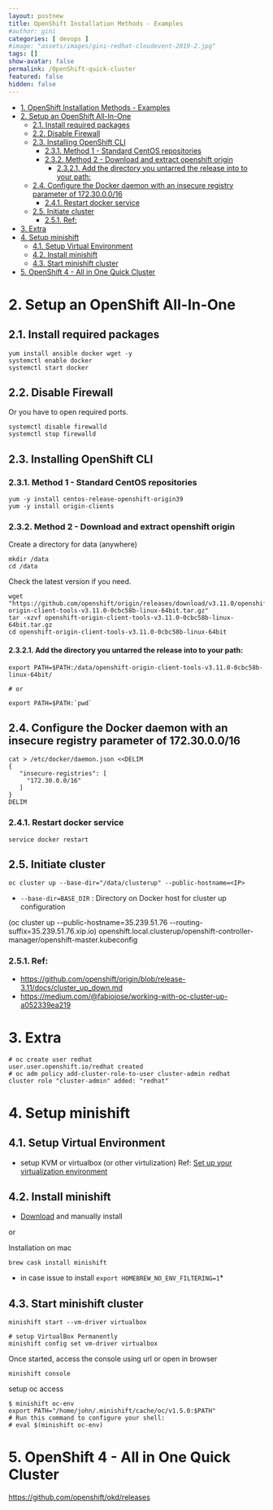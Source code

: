 ```yaml
---
layout: postnew
title: OpenShift Installation Methods - Examples
#author: gini
categories: [ devops ]
#image: "assets/images/gini-redhat-cloudevent-2019-2.jpg"
tags: []
show-avatar: false
permalink: /OpenShift-quick-cluster
featured: false
hidden: false
---
```

<!-- TOC orderedlist:true -->

- [1. OpenShift Installation Methods - Examples](#1-openshift-installation-methods---examples)
- [2. Setup an OpenShift All-In-One](#2-setup-an-openshift-all-in-one)
  - [2.1. Install required packages](#21-install-required-packages)
  - [2.2. Disable Firewall](#22-disable-firewall)
  - [2.3. Installing OpenShift CLI](#23-installing-openshift-cli)
    - [2.3.1. Method 1 - Standard CentOS repositories](#231-method-1---standard-centos-repositories)
    - [2.3.2. Method 2 - Download and extract openshift origin](#232-method-2---download-and-extract-openshift-origin)
      - [2.3.2.1. Add the directory you untarred the release into to your path:](#2321-add-the-directory-you-untarred-the-release-into-to-your-path)
  - [2.4. Configure the Docker daemon with an insecure registry parameter of 172.30.0.0/16](#24-configure-the-docker-daemon-with-an-insecure-registry-parameter-of-172300016)
    - [2.4.1. Restart docker service](#241-restart-docker-service)
  - [2.5. Initiate cluster](#25-initiate-cluster)
    - [2.5.1. Ref:](#251-ref)
- [3. Extra](#3-extra)
- [4. Setup minishift](#4-setup-minishift)
  - [4.1. Setup Virtual Environment](#41-setup-virtual-environment)
  - [4.2. Install minishift](#42-install-minishift)
  - [4.3. Start minishift cluster](#43-start-minishift-cluster)
- [5. OpenShift 4 - All in One Quick Cluster](#5-openshift-4---all-in-one-quick-cluster)

<!-- /TOC -->

# 2. Setup an OpenShift All-In-One 

## 2.1. Install required packages
```
yum install ansible docker wget -y
systemctl enable docker
systemctl start docker
```

## 2.2. Disable Firewall
Or you have to open required ports.
```
systemctl disable firewalld
systemctl stop firewalld
```

## 2.3. Installing OpenShift CLI

### 2.3.1. Method 1 - Standard CentOS repositories
```
yum -y install centos-release-openshift-origin39
yum -y install origin-clients
```

### 2.3.2. Method 2 - Download and extract openshift origin

Create a directory for data (anywhere)
```
mkdir /data
cd /data
```

Check the latest version if you need.
```
wget "https://github.com/openshift/origin/releases/download/v3.11.0/openshift-origin-client-tools-v3.11.0-0cbc58b-linux-64bit.tar.gz"
tar -xzvf openshift-origin-client-tools-v3.11.0-0cbc58b-linux-64bit.tar.gz 
cd openshift-origin-client-tools-v3.11.0-0cbc58b-linux-64bit
```

#### 2.3.2.1. Add the directory you untarred the release into to your path:
```
export PATH=$PATH:/data/openshift-origin-client-tools-v3.11.0-0cbc58b-linux-64bit/

# or

export PATH=$PATH:`pwd`
```

## 2.4. Configure the Docker daemon with an insecure registry parameter of 172.30.0.0/16
```
cat > /etc/docker/daemon.json <<DELIM
{
   "insecure-registries": [
     "172.30.0.0/16"
   ]
}
DELIM
```

### 2.4.1. Restart docker service
```
service docker restart
```

## 2.5. Initiate cluster
```
oc cluster up --base-dir="/data/clusterup" --public-hostname=<IP>
```
- `--base-dir=BASE_DIR` : Directory on Docker host for cluster up configuration

(oc cluster up --public-hostname=35.239.51.76 --routing-suffix=35.239.51.76.xip.io)
openshift.local.clusterup/openshift-controller-manager/openshift-master.kubeconfig


### 2.5.1. Ref:
- https://github.com/openshift/origin/blob/release-3.11/docs/cluster_up_down.md
- https://medium.com/@fabiojose/working-with-oc-cluster-up-a052339ea219


# 3. Extra
```
# oc create user redhat
user.user.openshift.io/redhat created
# oc adm policy add-cluster-role-to-user cluster-admin redhat
cluster role "cluster-admin" added: "redhat"
```

# 4. Setup minishift

## 4.1. Setup Virtual Environment

- setup KVM or virtualbox (or other virtulization)
Ref: [Set up your virtualization environment](https://docs.okd.io/latest/minishift/getting-started/setting-up-virtualization-environment.html)

## 4.2. Install minishift
- [Download](https://github.com/minishift/minishift/releases) and manually install 

or 

Installation on mac
```
brew cask install minishift
```

* in case issue to install `export HOMEBREW_NO_ENV_FILTERING=1`*

## 4.3. Start minishift cluster

```
minishift start --vm-driver virtualbox

# setup VirtualBox Permanently
minishift config set vm-driver virtualbox
```

Once started, access the console using url or open in browser
```
minishift console
```

setup oc access
```
$ minishift oc-env
export PATH="/home/john/.minishift/cache/oc/v1.5.0:$PATH"
# Run this command to configure your shell:
# eval $(minishift oc-env)
```

# 5. OpenShift 4 - All in One Quick Cluster

https://github.com/openshift/okd/releases

